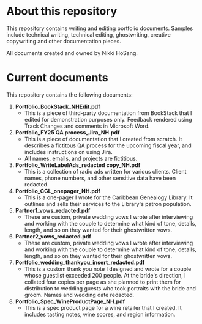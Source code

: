 # About this repository 
This repository contains writing and editing portfolio documents. Samples include technical writing, technical editing, ghostwriting, creative copywriting and other documentation pieces. 

All documents created and owned by Nikki HoSang. 

# Current documents
This repository contains the following documents: 
1. **Portfolio_BookStack_NHEdit.pdf** 
   - This is a piece of third-party documentation from BookStack that I edited for demonstration purposes only. Feedback rendered using Track Changes and comments in Microsoft Word. 
2. **Portfolio_FY25 QA process_Jira_NH.pdf**
   - This is a piece of documentation that I created from scratch. It describes a fictitous QA process for the upcoming fiscal year, and includes instructions on using Jira.
   - All names, emails, and projects are fictitious.
3. **Portfolio_WriteLabelAds_redacted copy_NH.pdf**
   - This is a collection of radio ads written for various clients. Client names, phone numbers, and other sensitive data have been redacted.
5. **Portfolio_CGL_onepager_NH.pdf**
   - This is a one-pager I wrote for the Caribbean Genealogy Library. It outlines and sells their services to the Library's patron population.
6. **Partner1_vows_redacted.pdf**
     - These are custom, private wedding vows I wrote after interviewing and working with the couple to determine what kind of tone, details, length, and so on they wanted for their ghostwritten vows.
7. **Partner2_vows_redacted.pdf**
     - These are custom, private wedding vows I wrote after interviewing and working with the couple to determine what kind of tone, details, length, and so on they wanted for their ghostwritten vows.
8. **Portfolio_wedding_thankyou_insert_redacted.pdf**
     - This is a custom thank you note I designed and wrote for a couple whose guestlist exceeded 200 people. At the bride's direction, I collated four copies per page as she planned to print them for distribution to wedding guests who took portraits with the bride and groom. Names and wedding date redacted. 
9. **Portfolio_Spec_WineProductPage_NH.pdf**
   - This is a spec product page for a wine retailer that I created. It includes tasting notes, wine scores, and region information. 
